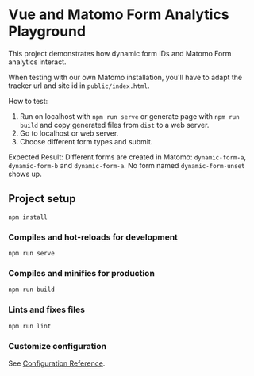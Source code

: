 # Vue and Matomo Form Analytics Playground

This project demonstrates how dynamic form IDs and Matomo Form analytics
interact.

When testing with our own Matomo installation, you'll have to adapt the
tracker url and site id in `public/index.html`.

How to test:

1. Run on localhost with `npm run serve` or generate page with `npm run
   build` and copy generated files from `dist` to a web server.
2. Go to localhost or web server.
3. Choose different form types and submit.

Expected Result: Different forms are created in Matomo: `dynamic-form-a`, `dynamic-form-b` and `dynamic-form-a`. No form named `dynamic-form-unset` shows up.



## Project setup
```
npm install
```

### Compiles and hot-reloads for development
```
npm run serve
```

### Compiles and minifies for production
```
npm run build
```

### Lints and fixes files
```
npm run lint
```

### Customize configuration
See [Configuration Reference](https://cli.vuejs.org/config/).
